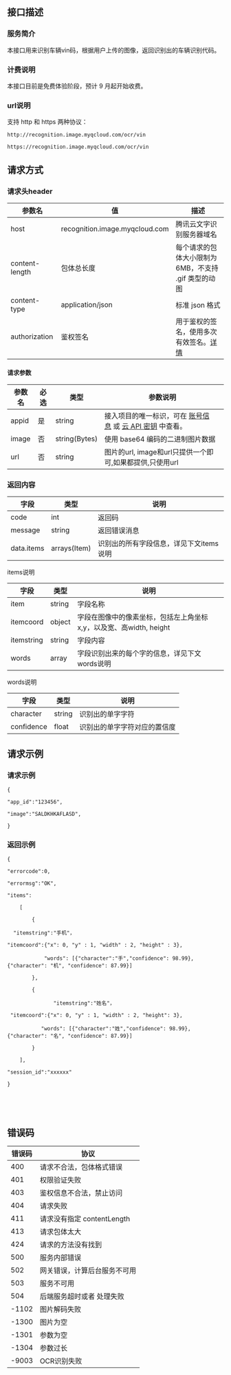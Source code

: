 ## 接口描述

### 服务简介

本接口用来识别车辆vin码，根据用户上传的图像，返回识别出的车辆识别代码。

### 计费说明

本接口目前是免费体验阶段，预计 9 月起开始收费。

### url说明

支持 http 和 https 两种协议：

`http://recognition.image.myqcloud.com/ocr/vin`

`https://recognition.image.myqcloud.com/ocr/vin`

## 请求方式

### 请求头header

| 参数名            | 值                              | 描述                                       |
| -------------- | ------------------------------ | ---------------------------------------- |
| host           | recognition.image.myqcloud.com | 腾讯云文字识别服务器域名                             |
| content-length | 包体总长度                          | 每个请求的包体大小限制为 6MB，不支持 .gif 类型的动图          |
| content-type   | application/json               | 标准 json 格式                               |
| authorization  | 鉴权签名                           | 用于鉴权的签名，使用多次有效签名。[详情](https://cloud.tencent.com/document/product/641/12409) |

#### 请求参数

| 参数名   | 必选   | 类型            | 参数说明                                     |
| ----- | ---- | ------------- | ---------------------------------------- |
| appid | 是    | string        | 接入项目的唯一标识，可在 [账号信息](https://console.cloud.tencent.com/developer) 或 [云 API 密钥](https://console.cloud.tencent.com/cam/capi) 中查看。 |
| image | 否    | string(Bytes) | 使用 base64 编码的二进制图片数据                       |
| url   | 否    | string        | 图片的url, image和url只提供一个即可,如果都提供,只使用url    |


### 返回内容

| 字段         | 类型           | 说明                     |
| ---------- | ------------ | ---------------------- |
| code       | int          | 返回码                    |
| message    | string       | 返回错误消息                 |
| data.items | arrays(Item) | 识别出的所有字段信息，详见下文items说明 |

items说明

| 字段         | 类型     | 说明                                       |
| ---------- | ------ | ---------------------------------------- |
| item       | string | 字段名称                                     |
| itemcoord  | object | 字段在图像中的像素坐标，包括左上角坐标x,y，以及宽、高width, height |
| itemstring | string | 字段内容                                     |
| words      | array  | 字段识别出来的每个字的信息，详见下文words说明                |

words说明

| 字段         | 类型     | 说明             |
| ---------- | ------ | -------------- |
| character  | string | 识别出的单字字符       |
| confidence | float  | 识别出的单字字符对应的置信度 |

## 请求示例

### 请求示例

```
{

"app_id":"123456",

"image":"SALDKHKAFLASD",

}

```

### 返回示例

```
{

"errorcode":0,

"errormsg":"OK",

"items":

    [

        {

  "itemstring":"手机"，

"itemcoord":{"x": 0, "y" : 1, "width" : 2, "height" : 3}, 

            "words": [{"character":"手","confidence": 98.99}, {"character": "机", "confidence": 87.99}]

        },

        {

               "itemstring":"姓名"，

 "itemcoord":{"x": 0, "y" : 1, "width" : 2, "height": 3},

           "words": [{"character":"姓","confidence": 98.99}, {"character": "名", "confidence": 87.99}]

        }

    ],

"session_id":"xxxxxx"

}



```

 

## 错误码

| 错误码   | 协议                  |
| ----- | ------------------- |
| 400   | 请求不合法，包体格式错误        |
| 401   | 权限验证失败              |
| 403   | 鉴权信息不合法，禁止访问        |
| 404   | 请求失败                |
| 411   | 请求没有指定 contentLength |
| 413   | 请求包体太大              |
| 424   | 请求的方法没有找到           |
| 500   | 服务内部错误              |
| 502   | 网关错误，计算后台服务不可用      |
| 503   | 服务不可用               |
| 504   | 后端服务超时或者 处理失败       |
| -1102 | 图片解码失败              |
| -1300 | 图片为空                |
| -1301 | 参数为空                |
| -1304 | 参数过长                |
| -9003 | OCR识别失败             |

 

